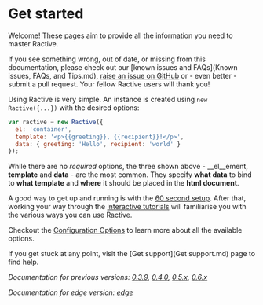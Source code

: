 # Get started


Welcome! These pages aim to provide all the information you need to master Ractive.

If you see something wrong, out of date, or missing from this documentation, please check out our [known issues and FAQs](Known issues, FAQs, and Tips.md), [raise an issue on GitHub](https://github.com/ractivejs/docs.ractivejs.org/issues) or - even better - submit a pull request. Your fellow Ractive users will thank you!

Using Ractive is very simple. An instance is created using `new Ractive({...})`
with the desired options:

```js
var ractive = new Ractive({
  el: 'container',
  template: '<p>{{greeting}}, {{recipient}}!</p>',
  data: { greeting: 'Hello', recipient: 'world' }
});
```

While there are no _required_ options, the three shown above - __el__ement, __template__ and __data__ - are the most common. They specify __what data__ to bind to __what template__ and __where__ it should be placed
in the __html document__.

A good way to get up and running is with the [60 second setup](http://ractivejs.org/60-second-setup). After that, working your way through the [interactive tutorials](http://learn.ractivejs.org) will familiarise you with the various ways you can use Ractive.

Checkout the [Configuration Options](Options.md) to learn more about
all the available options.

If you get stuck at any point, visit the [Get support](Get support.md) page to find help.

*Documentation for previous versions: [0.3.9](../0.3.9), [0.4.0](../0.4.0), [0.5.x](../0.5), [0.6.x](../0.6)*

*Documentation for edge version: [edge](../edge)*
